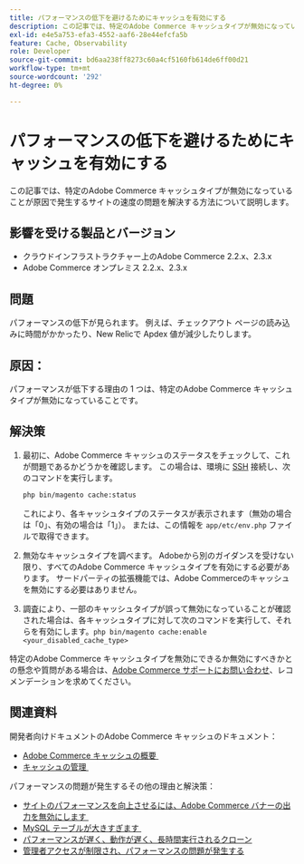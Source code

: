 ```yaml
---
title: パフォーマンスの低下を避けるためにキャッシュを有効にする
description: この記事では、特定のAdobe Commerce キャッシュタイプが無効になっていることが原因で発生するサイトの速度の問題を解決する方法について説明します。
exl-id: e4e5a753-efa3-4552-aaf6-28e44efcfa5b
feature: Cache, Observability
role: Developer
source-git-commit: bd6aa238ff8273c60a4cf5160fb614de6ff00d21
workflow-type: tm+mt
source-wordcount: '292'
ht-degree: 0%

---
```


# パフォーマンスの低下を避けるためにキャッシュを有効にする

この記事では、特定のAdobe Commerce キャッシュタイプが無効になっていることが原因で発生するサイトの速度の問題を解決する方法について説明します。

## 影響を受ける製品とバージョン

* クラウドインフラストラクチャー上のAdobe Commerce 2.2.x、2.3.x
* Adobe Commerce オンプレミス 2.2.x、2.3.x

## 問題

パフォーマンスの低下が見られます。 例えば、チェックアウト ページの読み込みに時間がかかったり、New Relicで Apdex 値が減少したりします。

## 原因：

パフォーマンスが低下する理由の 1 つは、特定のAdobe Commerce キャッシュタイプが無効になっていることです。

## 解決策

1. 最初に、Adobe Commerce キャッシュのステータスをチェックして、これが問題であるかどうかを確認します。 この場合は、環境に [SSH](https://experienceleague.adobe.com/ja/docs/commerce-cloud-service/user-guide/develop/secure-connections#ssh) 接続し、次のコマンドを実行します。

   ```bash
   php bin/magento cache:status
   ```

   これにより、各キャッシュタイプのステータスが表示されます（無効の場合は「0」、有効の場合は「1」）。 または、この情報を `app/etc/env.php` ファイルで取得できます。

1. 無効なキャッシュタイプを調べます。 Adobeから別のガイダンスを受けない限り、すべてのAdobe Commerce キャッシュタイプを有効にする必要があります。 サードパーティの拡張機能では、Adobe Commerceのキャッシュを無効にする必要はありません。
1. 調査により、一部のキャッシュタイプが誤って無効になっていることが確認された場合は、各キャッシュタイプに対して次のコマンドを実行して、それらを有効にします。`php bin/magento cache:enable <your_disabled_cache_type>`

特定のAdobe Commerce キャッシュタイプを無効にできるか無効にすべきかとの懸念や質問がある場合は、[Adobe Commerce サポートにお問い合わせ &#x200B;](/help/help-center-guide/help-center/magento-help-center-user-guide.md#submit-ticket)、レコメンデーションを求めてください。

## 関連資料

開発者向けドキュメントのAdobe Commerce キャッシュのドキュメント：

* [Adobe Commerce キャッシュの概要 &#x200B;](https://developer.adobe.com/commerce/frontend-core/guide/caching/)
* [&#x200B; キャッシュの管理 &#x200B;](https://experienceleague.adobe.com/ja/docs/commerce-operations/configuration-guide/cli/manage-cache)

パフォーマンスの問題が発生するその他の理由と解決策：

* [&#x200B; サイトのパフォーマンスを向上させるには、Adobe Commerce バナーの出力を無効にします &#x200B;](https://experienceleague.adobe.com/ja/docs/experience-cloud-kcs/kbarticles/ka-26909)
* [MySQL テーブルが大きすぎます &#x200B;](https://experienceleague.adobe.com/ja/docs/experience-cloud-kcs/kbarticles/ka-26945)
* [パフォーマンスが遅く、動作が遅く、長時間実行されるクローン](/help/troubleshooting/miscellaneous/slow-performance-slow-and-long-running-crons.md)
* [管理者アクセスが制限され、パフォーマンスの問題が発生する](/help/troubleshooting/miscellaneous/restricted-admin-access-causing-performance-issues.md)
